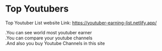 # Top Youtubers

Top Youtuber List website Link: https://youtuber-earning-list.netlify.app/


.You can see world most youtuber earner <br>
.You can compare your youtube channels <br/>
.And also you buy Youtube Channels in this site
